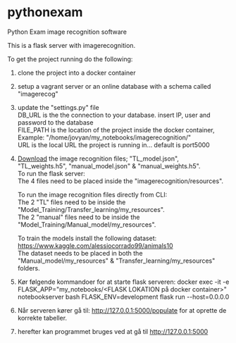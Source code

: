 # pythonexam  
Python Exam image recognition software  
  
This is a flask server with imagerecognition.  
  
To get the project running do the following:  
1. clone the project into a docker container  
2. setup a vagrant server or an online database with a schema called "imagerecog"  
3. update the "settings.py" file  
		DB_URL is the the connection to your database. insert IP, user and  password to the database  
		FILE_PATH is the location of the project inside the docker container, Example: "/home/jovyan/my_notebooks/imagerecognition/"  
		URL is the local URL the project is running in... default is port5000  
4. [Download](https://drive.google.com/drive/folders/1LOuNLHcCuxji6dZaxxSxKf1xHwA8NLAX?usp=sharing) the image recognition files; "TL_model.json", "TL_weights.h5", "manual_model.json" & "manual_weights.h5".  
	To run the flask server:  
	The 4 files need to be placed inside the "imagerecognition/resources".  
  
    To run the image recognition files directly from CLI:  
	The 2 "TL" files need to be inside the "Model_Training/Transfer_learning/my_resources".  
	The 2 "manual" files need to be inside the "Model_Training/Manual_model/my_resources".  
  
	To train the models install the following dataset:  
	https://www.kaggle.com/alessiocorrado99/animals10  
	The dataset needs to be placed in both the "Manual_model/my_resources" & "Transfer_learning/my_resources" folders.  
4. Kør følgende kommandoer for at starte flask serveren: 
	docker exec -it -e FLASK_APP="my_notebooks/<FLASK LOKATION på docker container>" notebookserver bash 
	FLASK_ENV=development flask run --host=0.0.0.0
5. Når serveren kører gå til: http://127.0.0.1:5000/populate for at oprette de korrekte tabeller. 
6. herefter kan programmet bruges ved at gå til http://127.0.0.1:5000


